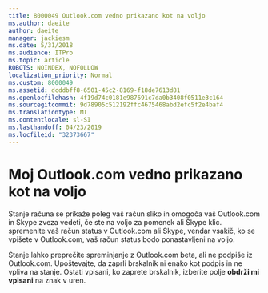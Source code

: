 ```yaml
---
title: 8000049 Outlook.com vedno prikazano kot na voljo
ms.author: daeite
author: daeite
manager: jackiesm
ms.date: 5/31/2018
ms.audience: ITPro
ms.topic: article
ROBOTS: NOINDEX, NOFOLLOW
localization_priority: Normal
ms.custom: 8000049
ms.assetid: dcddbff8-6501-45c2-8169-f18de7613d81
ms.openlocfilehash: 4f19d74c0181e987691c7da0b3408f0511e3c164
ms.sourcegitcommit: 9d78905c512192ffc4675468abd2efc5f2e4baf4
ms.translationtype: MT
ms.contentlocale: sl-SI
ms.lasthandoff: 04/23/2019
ms.locfileid: "32373667"
---
```

# <a name="my-outlookcom-status-always-shows-as-available"></a>Moj Outlook.com vedno prikazano kot na voljo

Stanje računa se prikaže poleg vaš račun sliko in omogoča vaš Outlook.com in Skype zveza vedeti, če ste na voljo za pomenek ali Skype klic. spremenite vaš račun status v Outlook.com ali Skype, vendar vsakič, ko se vpišete v Outlook.com, vaš račun status bodo ponastavljeni na voljo.
  
Stanje lahko preprečite spreminjanje z Outlook.com beta, ali ne podpiše iz Outlook.com. Upoštevajte, da zaprli brskalnik ni enako kot podpis in ne vpliva na stanje. Ostati vpisani, ko zaprete brskalnik, izberite polje **obdrži mi vpisani** na znak v uren. 
  

